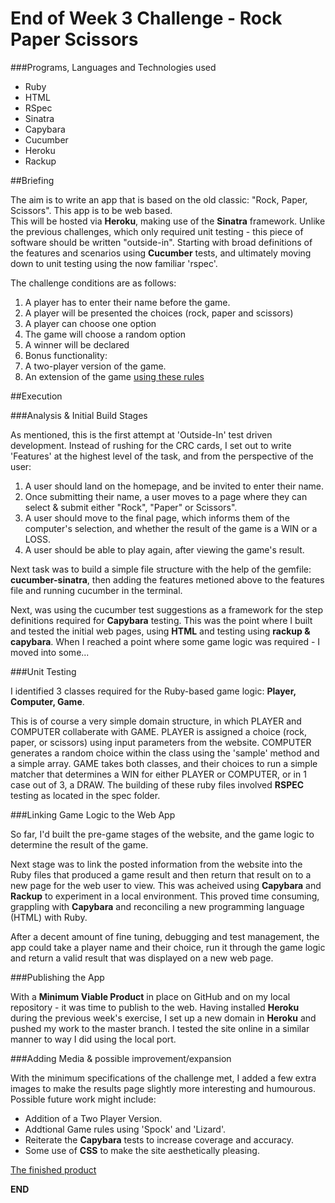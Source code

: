 # End of Week 3 Challenge - Rock Paper Scissors

###Programs, Languages and Technologies used
    
+ Ruby
+ HTML
+ RSpec
+ Sinatra 
+ Capybara
+ Cucumber   
+ Heroku  
+ Rackup
    
##Briefing
   
The aim is to write an app that is based on the old classic: "Rock, Paper, Scissors". This app is to be web based.    
This will be hosted via **Heroku**, making use of the **Sinatra** framework. Unlike the previous challenges, which only required unit testing - this piece of software should be written "outside-in". Starting with broad definitions of the features and scenarios using **Cucumber** tests, and ultimately moving down to unit testing using the now familiar 'rspec'. 

The challenge conditions are as follows: 

1. A player has to enter their name before the game.  
2. A player will be presented the choices (rock, paper and scissors)
3. A player can choose one option
4. The game will choose a random option
5. A winner will be declared
6. Bonus functionality:    
  1.  A two-player version of the game.   
  2.  An extension of the game [using these rules](http://en.wikipedia.org/wiki/Rock-paper-scissors-lizard-Spock)    

##Execution  
      
###Analysis & Initial Build Stages
       
As mentioned, this is the first attempt at 'Outside-In' test driven development. Instead of rushing for the CRC cards, I set out to write 'Features' at the highest level of the task, and from the perspective of the user:
      
1. A user should land on the homepage, and be invited to enter their name. 
2. Once submitting their name, a user moves to a page where they can select & submit either "Rock", "Paper" or Scissors". 
3. A user should move to the final page, which informs them of the computer's selection, and whether the result of the game is a WIN or a LOSS. 
4. A user should be able to play again, after viewing the game's result.   
     
Next task was to build a simple file structure with the help of the gemfile: **cucumber-sinatra**, then adding the features metioned above to the features file and running cucumber in the terminal.   
     
Next, was using the cucumber test suggestions as a framework for the step definitions required for **Capybara** testing. This was the point where I built and tested the initial web pages, using **HTML** and testing using **rackup & capybara**. When I reached a point where some game logic was required - I moved into some... 
     
###Unit Testing     
     
I identified 3 classes required for the Ruby-based game logic: **Player, Computer, Game**.   
       
This is of course a very simple domain structure, in which PLAYER and COMPUTER collaberate with GAME. PLAYER is assigned a choice (rock, paper, or scissors) using input parameters from the website. COMPUTER generates a random choice within the class using the 'sample' method and a simple array.  GAME takes both classes, and their choices to run a simple matcher that determines a WIN for either PLAYER or COMPUTER, or in 1 case out of 3, a DRAW. The building of these ruby files involved **RSPEC** testing as located in the spec folder.  
      
###Linking Game Logic to the Web App
     
So far, I'd built the pre-game stages of the website, and the game logic to determine the result of the game.   
     
Next stage was to link the posted information from the website into the Ruby files that produced a game result and then return that result on to a new page for the web user to view. This was acheived using **Capybara** and **Rackup** to experiment in a local environment. This proved time consuming, grappling with **Capybara** and reconciling a new programming language (HTML) with Ruby. 
     
After a decent amount of fine tuning, debugging and test management, the app could take a player name and their choice, run it through the game logic and return a valid result that was displayed on a new web page.    
     
###Publishing the App
     
With a **Minimum Viable Product** in place on GitHub and on my local repository - it was time to publish to the web. Having installed **Heroku** during the previous week's exercise, I set up a new domain in **Heroku** and pushed my work to the master branch. I tested the site online in a similar manner to way I did using the local port.  
     
###Adding Media & possible improvement/expansion
     
With the minimum specifications of the challenge met, I added a few extra images to make the results page slightly more interesting and humourous. Possible future work might include:
     
+ Addition of a Two Player Version.   
+ Addtional Game rules using 'Spock' and 'Lizard'. 
+ Reiterate the **Capybara** tests to increase coverage and accuracy.   
+ Some use of **CSS** to make the site aesthetically pleasing.   
      
[The finished product](https://shielded-oasis-9092.herokuapp.com/)
     
**END**
